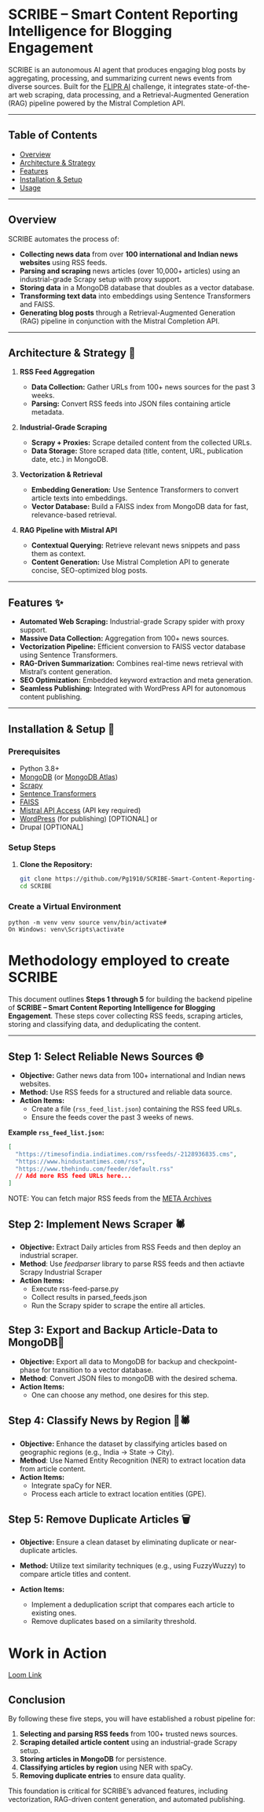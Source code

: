 # SCRIBE – Smart Content Reporting Intelligence for Blogging Engagement 

SCRIBE is an autonomous AI agent that produces engaging blog posts by aggregating, processing, and summarizing current news events from diverse sources. Built for the [FLIPR AI](https://flipr.ai/ "Sponsor") challenge, it integrates state-of-the-art web scraping, data processing, and a Retrieval-Augmented Generation (RAG) pipeline powered by the Mistral Completion API.

---

## Table of Contents

- [Overview](#overview)
- [Architecture &amp; Strategy](#architecture--strategy)
- [Features](#features)
- [Installation &amp; Setup](#installation--setup)
- [Usage](#usage)

---

## Overview

SCRIBE automates the process of:

- **Collecting news data** from over **100 international and Indian news websites** using RSS feeds.
- **Parsing and scraping** news articles (over 10,000+ articles) using an industrial-grade Scrapy setup with proxy support.
- **Storing data** in a MongoDB database that doubles as a vector database.
- **Transforming text data** into embeddings using Sentence Transformers and FAISS.
- **Generating blog posts** through a Retrieval-Augmented Generation (RAG) pipeline in conjunction with the Mistral Completion API.

---

## Architecture & Strategy 🎯

1. **RSS Feed Aggregation**

   - **Data Collection:** Gather URLs from 100+ news sources for the past 3 weeks.
   - **Parsing:** Convert RSS feeds into JSON files containing article metadata.
2. **Industrial-Grade Scraping**

   - **Scrapy + Proxies:** Scrape detailed content from the collected URLs.
   - **Data Storage:** Store scraped data (title, content, URL, publication date, etc.) in MongoDB.
3. **Vectorization & Retrieval**

   - **Embedding Generation:** Use Sentence Transformers to convert article texts into embeddings.
   - **Vector Database:** Build a FAISS index from MongoDB data for fast, relevance-based retrieval.
4. **RAG Pipeline with Mistral API**

   - **Contextual Querying:** Retrieve relevant news snippets and pass them as context.
   - **Content Generation:** Use Mistral Completion API to generate concise, SEO-optimized blog posts.

---

## Features ✨

- **Automated Web Scraping:** Industrial-grade Scrapy spider with proxy support.
- **Massive Data Collection:** Aggregation from 100+ news sources.
- **Vectorization Pipeline:** Efficient conversion to FAISS vector database using Sentence Transformers.
- **RAG-Driven Summarization:** Combines real-time news retrieval with Mistral’s content generation.
- **SEO Optimization:** Embedded keyword extraction and meta generation.
- **Seamless Publishing:** Integrated with WordPress API for autonomous content publishing.

---

## Installation & Setup 🔧

### Prerequisites

- Python 3.8+
- [MongoDB](https://www.mongodb.com/) (or [MongoDB Atlas](https://www.mongodb.com/cloud/atlas))
- [Scrapy](https://scrapy.org/)
- [Sentence Transformers](https://www.sbert.net/)
- [FAISS](https://github.com/facebookresearch/faiss)
- [Mistral API Access](https://www.mistral.ai/) (API key required)
- [WordPress](https://wordpress.org/) (for publishing) [OPTIONAL]
  or
- Drupal [OPTIONAL]

### Setup Steps

1. **Clone the Repository:**
   ```bash
   git clone https://github.com/Pg1910/SCRIBE-Smart-Content-Reporting-Intelligence-for-Blogging-Engagement.git
   cd SCRIBE
   ```

### Create a Virtual Environment

```
python -m venv venv source venv/bin/activate# 
On Windows: venv\Scripts\activate
```

# Methodology employed to create SCRIBE

This document outlines **Steps 1 through 5** for building the backend pipeline of **SCRIBE – Smart Content Reporting Intelligence for Blogging Engagement**. These steps cover collecting RSS feeds, scraping articles, storing and classifying data, and deduplicating the content.

---

## Step 1: Select Reliable News Sources 🌐

- **Objective:** Gather news data from 100+ international and Indian news websites.
- **Method:** Use RSS feeds for a structured and reliable data source.
- **Action Items:**
  - Create a file (`rss_feed_list.json`) containing the RSS feed URLs.
  - Ensure the feeds cover the past 3 weeks of news.

**Example `rss_feed_list.json`:**

```json
[
  "https://timesofindia.indiatimes.com/rssfeeds/-2128936835.cms",
  "https://www.hindustantimes.com/rss",
  "https://www.thehindu.com/feeder/default.rss"
  // Add more RSS feed URLs here...
]
```

NOTE: You can fetch major RSS feeds from the [META  Archives](https://about.fb.com/wp-content/uploads/2016/05/rss-urls-1.pdf)

## Step 2: Implement News Scraper 🕷️

- **Objective:** Extract Daily articles from RSS Feeds and then deploy an industrial scraper.
- **Method**: Use *feedparser* library to parse RSS feeds and then actiavte Scrapy Industrial Scraper
- **Action Items:**
  - Execute rss-feed-parse.py
  - Collect results in parsed_feeds.json
  - Run the Scrapy spider to scrape the entire all articles.

## Step 3: Export and Backup Article-Data to MongoDB💾


- **Objective:** Export all data to MongoDB for backup and checkpoint-phase for transition to a vector database.
- **Method**: Convert JSON files to mongoDB with the desired schema.
- **Action Items:**
  - One can choose any method, one desires for this step.

## Step 4:  Classify News by Region 📍🕷️

- **Objective:** Enhance the dataset by classifying articles based on geographic regions (e.g., India → State → City).
- **Method**: Use Named Entity Recognition (NER) to extract location data from article content.
- **Action Items:**
  * Integrate spaCy for NER.
  * Process each article to extract location entities (GPE).

## Step 5: Remove Duplicate Articles 🗑️

* **Objective:** Ensure a clean dataset by eliminating duplicate or near-duplicate articles.
* **Method:** Utilize text similarity techniques (e.g., using FuzzyWuzzy) to compare article titles and content.
* **Action Items:**

  * Implement a deduplication script that compares each article to existing ones.
  * Remove duplicates based on a similarity threshold.

# Work in Action

[Loom Link](https://www.loom.com/share/b87b6a42d99c435a9ee328bf3e57a128)

## Conclusion

By following these five steps, you will have established a robust pipeline for:

1. **Selecting and parsing RSS feeds** from 100+ trusted news sources.
2. **Scraping detailed article content** using an industrial-grade Scrapy setup.
3. **Storing articles in MongoDB** for persistence.
4. **Classifying articles by region** using NER with spaCy.
5. **Removing duplicate entries** to ensure data quality.

This foundation is critical for SCRIBE’s advanced features, including vectorization, RAG-driven content generation, and automated publishing.
